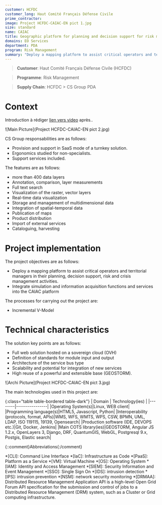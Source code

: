 ```yaml
---
customer: HCFDC
customer_long: Haut Comité Français Défense Civile
prime_contractor: 
image: Project HCFDC-CAIAC-EN pict 1.jpg
size: standard
name: CAIAC
title: Geographic platform for planning and decision support for risk management
domains: EO Services
department: PDA
program: Risk Management
summary: "Deploy a mapping platform to assist critical operators and territorial managers in their planning, decision support, risk and crisis management activities. Integrate simulation and information acquisition functions and services into the CAIAC platform"
---
```


> __Customer__\: Haut Comité Français Défense Civile (HCFDC)

> __Programme__\: Risk Management

> __Supply Chain__\: HCFDC >  CS Group PDA


# Context

Introduction à rédiger
[lien vers video](https://www.linkedin.com/posts/space-cs_geostorm-caiac-maeztaezo-activity-6732754548156436480-7HLl)
après..

![Main Picture](Project HCFDC-CAIAC-EN pict 2.jpg)

CS Group responsabilities are as follows:
* Provision and support in SaaS mode of a turnkey solution. 
* Ergonomics studied for non-specialists. 
* Support services included.


The features are as follows:
* more than 400 data layers
* Annotation, comparison, layer measurements
* Full text search
* Visualization of the raster, vector layers
* Real-time data visualization 
* Storage and management of multidimensional data
* Integration of spatial-temporal data 
* Publication of maps
* Product distribution
* Import of external services
* Cataloguing, harvesting

# Project implementation

The project objectives are as follows:
* Deploy a mapping platform to assist critical operators and territorial managers in their planning, decision support, risk and crisis management activities. 
* Integrate simulation and information acquisition functions and services into the CAIAC platform

The processes for carrying out the project are:
* Incremental V-Model

# Technical characteristics

The solution key points are as follows:
* Full web solution hosted on a sovereign cloud (OVH)
* Definition of standards for module input and output
* Architecture of the service bus type
* Scalability and potential for integration of new services
* High reuse of a powerful and extensible base (GEOSTORM).

![Archi Picture](Project HCFDC-CAIAC-EN pict 3.jpg)

The main technologies used in this project are:

{:class="table table-bordered table-dark"}
| Domain | Technology(ies) |
|--------|----------------|
|Operating System(s)|Linux, WEB client|
|Programming language(s)|HTML5, Javascript, Python|
|Interoperability (protocols, format, APIs)|WMS, WFS, WMTS, WPS, CSW, BPMN, UML, LDAP, ISO 119115, 19139, Opensearch|
|Production software (IDE, DEVOPS etc.)|Git, Docker, Jenkins|
|Main COTS library(ies)|GEOSTORM, Angular JS 1.2.x, OpenLayers 3, Django, DRF, QuantumGIS, WebGL, Postgresql 9.x, Postgis, Elastic search|



{::comment}Abbreviations{:/comment}

*[CLI]: Command Line Interface
*[IaC]: Infrastructure as Code
*[PaaS]: Platform as a Service
*[VM]: Virtual Machine
*[OS]: Operating System
*[IAM]: Identity and Access Management
*[SIEM]: Security Information and Event Management
*[SSO]: Single Sign On
*[IDS]: intrusion detection
*[IPS]: intrusion prevention
*[NSM]: network security monitoring
*[DRMAA]: Distributed Resource Management Application API is a high-level Open Grid Forum API specification for the submission and control of jobs to a Distributed Resource Management (DRM) system, such as a Cluster or Grid computing infrastructure.
